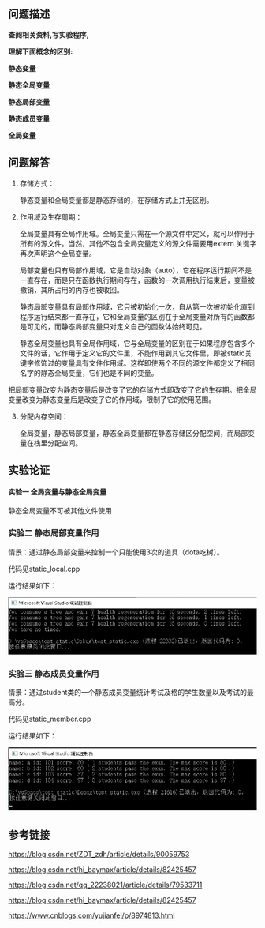## 问题描述

**查阅相关资料,写实验程序,**

**理解下面概念的区别:**

**静态变量**

**静态全局变量**

**静态局部变量**

**静态成员变量**

**全局变量**



## 问题解答

1.  存储方式：

    静态变量和全局变量都是静态存储的，在存储方式上并无区别。

2.  作用域及生存周期：

    全局变量具有全局作用域。全局变量只需在一个源文件中定义，就可以作用于所有的源文件。当然，其他不包含全局变量定义的源文件需要用extern 关键字再次声明这个全局变量。

    局部变量也只有局部作用域，它是自动对象（auto），它在程序运行期间不是一直存在，而是只在函数执行期间存在，函数的一次调用执行结束后，变量被撤销，其所占用的内存也被收回。

    静态局部变量具有局部作用域，它只被初始化一次，自从第一次被初始化直到程序运行结束都一直存在，它和全局变量的区别在于全局变量对所有的函数都是可见的，而静态局部变量只对定义自己的函数体始终可见。

    静态全局变量也具有全局作用域，它与全局变量的区别在于如果程序包含多个文件的话，它作用于定义它的文件里，不能作用到其它文件里，即被static关键字修饰过的变量具有文件作用域。这样即使两个不同的源文件都定义了相同名字的静态全局变量，它们也是不同的变量。



​	把局部变量改变为静态变量后是改变了它的存储方式即改变了它的生存期。把全局变量改变为静态变量后是改变了它的作用域，限制了它的使用范围。

3.  分配内存空间：

    全局变量，静态局部变量，静态全局变量都在静态存储区分配空间，而局部变量在栈里分配空间。

## 实验论证

#### 实验一 全局变量与静态全局变量

静态全局变量不可被其他文件使用

### 实验二 静态局部变量作用

情景：通过静态局部变量来控制一个只能使用3次的道具（dota吃树）。

代码见static_local.cpp

运行结果如下：

![](./result/static_local.png)

### 实验三 静态成员变量作用

情景：通过student类的一个静态成员变量统计考试及格的学生数量以及考试的最高分。

代码见static_member.cpp

运行结果如下：

![](./result/static_member.png)

## 参考链接

https://blog.csdn.net/ZDT_zdh/article/details/90059753

https://blog.csdn.net/hi_baymax/article/details/82425457

https://blog.csdn.net/qq_22238021/article/details/79533711

https://blog.csdn.net/hi_baymax/article/details/82425457

https://www.cnblogs.com/yujianfei/p/8974813.html